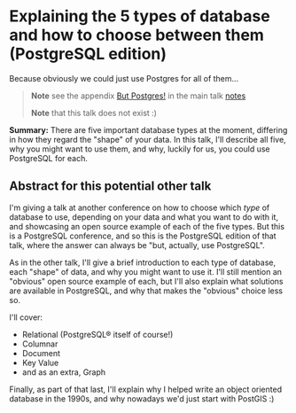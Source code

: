 # Explaining the 5 types of database and how to choose between them (PostgreSQL edition)

Because obviously we could just use Postgres for all of them...

> **Note** see the appendix [But Postgres!](notes.md#appendix-but-postgres)
> in the main talk [notes](notes.md)
>
> **Note** that this talk does not exist :)

**Summary:** There are five important database types at the moment, differing
in how they regard the "shape" of your data. In this talk, I'll describe all
five, why you might want to use them, and why, luckily for us, you could use
PostgreSQL for each.

## Abstract for this potential other talk

I'm giving a talk at another conference on how to choose which *type* of
database to use, depending on your data and what you want to do with it, and
showcasing an open source example of each of the five types. But this is a
PostgreSQL conference, and so this is the PostgreSQL edition of that talk,
where the answer can always be "but, actually, use PostgreSQL".

As in the other talk, I'll give a brief introduction to each type of database,
each "shape" of data, and why you might want to use it. I'll still mention an
"obvious" open source example of each, but I'll also explain what solutions
are available in PostgreSQL, and why that makes the "obvious" choice less so.

I'll cover:

* Relational (PostgreSQL® itself of course!)
* Columnar
* Document
* Key Value
* and as an extra, Graph

Finally, as part of that last, I'll explain why I helped write an object
oriented database in the 1990s, and why nowadays we'd just start with PostGIS :)
